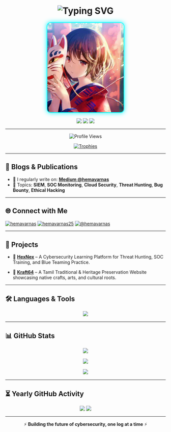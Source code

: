 <h1 align="center">
  <img src="https://readme-typing-svg.demolab.com?font=Fira+Code&weight=500&size=28&duration=4000&pause=1000&color=12F7FF&center=true&vCenter=true&width=800&height=60&lines=Hi+%F0%9F%91%8B%2C+I'm+Hemavarna+Sundararajkumar;SOC+Analyst+%7C+Cloud+Security+Learner;Top+2%25+on+TryHackMe+%7C+Blogger+on+Medium" alt="Typing SVG" />
</h1>

<p align="center">
  <img src="Anime.jpg" alt="Hemavarna S" width="240" height="280" style="border-radius: 12px; border: 2px solid #00ffff; box-shadow: 0 0 15px #12f7ff; object-fit: cover;" />
</p>

<p align="center">
  <img src="https://badgen.net/badge/Role/SOC%20Analyst/blue?icon=terminal&labelColor=black" />
  <img src="https://badgen.net/badge/TryHackMe/Top%202%25/purple?icon=codeforces&labelColor=black" />
  <img src="https://badgen.net/badge/Medium/Blogger/orange?icon=medium&labelColor=black" />
</p>

---

<p align="center">
  <img src="https://komarev.com/ghpvc/?username=hemavarna-s&label=Profile%20Views&color=00bfff&style=flat-square" alt="Profile Views" />
</p>

<p align="center">
  <a href="https://github.com/ryo-ma/github-profile-trophy">
    <img src="https://github-profile-trophy.vercel.app/?username=hemavarna-s&theme=onedark&margin-w=15&margin-h=15&no-bg=true&column=4&row=2" alt="Trophies" />
  </a>
</p>

---

## 📝 Blogs & Publications

- 📖 I regularly write on: [**Medium @hemavarnas**](https://medium.com/@hemavarnas)
- 🧠 Topics: **SIEM**, **SOC Monitoring**, **Cloud Security**, **Threat Hunting**, **Bug Bounty**, **Ethical Hacking**

<!-- BLOG-POST-LIST:START -->
<!-- BLOG-POST-LIST:END -->

---

## 🌐 Connect with Me

<p align="left">
<a href="https://twitter.com/hemavarnas" target="blank"><img align="center" src="https://raw.githubusercontent.com/rahuldkjain/github-profile-readme-generator/master/src/images/icons/Social/twitter.svg" alt="hemavarnas" height="30" width="40" /></a>
<a href="https://linkedin.com/in/hemavarnas25" target="blank"><img align="center" src="https://raw.githubusercontent.com/rahuldkjain/github-profile-readme-generator/master/src/images/icons/Social/linked-in-alt.svg" alt="hemavarnas25" height="30" width="40" /></a>
<a href="https://medium.com/@hemavarnas" target="blank"><img align="center" src="https://raw.githubusercontent.com/rahuldkjain/github-profile-readme-generator/master/src/images/icons/Social/medium.svg" alt="@hemavarnas" height="30" width="40" /></a>

---

## 🚀 Projects

- 🔐 **[HexNex](https://github.com/yourusername/hexnex)** – A Cybersecurity Learning Platform for Threat Hunting, SOC Training, and Blue Teaming Practice.  
 

- 🏺 **[Kraft64](https://github.com/yourusername/kraft64)** – A Tamil Traditional & Heritage Preservation Website showcasing native crafts, arts, and cultural roots.  
  
---

## 🛠️ Languages & Tools

<p align="center">
  <img src="https://skillicons.dev/icons?i=linux,aws,azure,gcp,docker,kubernetes,nodejs,express,mongodb,python,cpp,html,css,git,nginx,figma,postman,react" />
</p>

---

## 📊 GitHub Stats

<p align="center">
  <img src="https://github-readme-stats.vercel.app/api?username=hemavarna-s&show_icons=true&theme=radical&hide_border=false&include_all_commits=true&count_private=true" />
</p>

<p align="center">
  <img src="https://github-readme-streak-stats.herokuapp.com/?user=hemavarna-s&theme=radical&hide_border=false" />
</p>

<p align="center">
  <img src="https://github-readme-stats.vercel.app/api/top-langs?username=hemavarna-s&layout=compact&theme=radical&hide_border=false" />
</p>

---

## ⏳ Yearly GitHub Activity

<p align="center">
  <img src="https://github-profile-summary-cards.vercel.app/api/cards/profile-details?username=hemavarna-s&theme=radical" />
  <img src="https://github-profile-summary-cards.vercel.app/api/cards/productive-time?username=hemavarna-s&theme=radical&utcOffset=5.5" />
</p>

---

<p align="center">
  ⚡ <strong>Building the future of cybersecurity, one log at a time</strong> ⚡  
</p>
